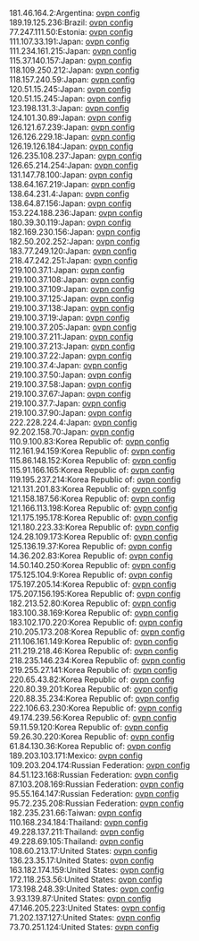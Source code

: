 181.46.164.2:Argentina: [ovpn config](vpn/181_46_164_2.ovpn)  
189.19.125.236:Brazil: [ovpn config](vpn/189_19_125_236.ovpn)  
77.247.111.50:Estonia: [ovpn config](vpn/77_247_111_50.ovpn)  
111.107.33.191:Japan: [ovpn config](vpn/111_107_33_191.ovpn)  
111.234.161.215:Japan: [ovpn config](vpn/111_234_161_215.ovpn)  
115.37.140.157:Japan: [ovpn config](vpn/115_37_140_157.ovpn)  
118.109.250.212:Japan: [ovpn config](vpn/118_109_250_212.ovpn)  
118.157.240.59:Japan: [ovpn config](vpn/118_157_240_59.ovpn)  
120.51.15.245:Japan: [ovpn config](vpn/120_51_15_245.ovpn)  
120.51.15.245:Japan: [ovpn config](vpn/120_51_15_245.ovpn)  
123.198.131.3:Japan: [ovpn config](vpn/123_198_131_3.ovpn)  
124.101.30.89:Japan: [ovpn config](vpn/124_101_30_89.ovpn)  
126.121.67.239:Japan: [ovpn config](vpn/126_121_67_239.ovpn)  
126.126.229.18:Japan: [ovpn config](vpn/126_126_229_18.ovpn)  
126.19.126.184:Japan: [ovpn config](vpn/126_19_126_184.ovpn)  
126.235.108.237:Japan: [ovpn config](vpn/126_235_108_237.ovpn)  
126.65.214.254:Japan: [ovpn config](vpn/126_65_214_254.ovpn)  
131.147.78.100:Japan: [ovpn config](vpn/131_147_78_100.ovpn)  
138.64.167.219:Japan: [ovpn config](vpn/138_64_167_219.ovpn)  
138.64.231.4:Japan: [ovpn config](vpn/138_64_231_4.ovpn)  
138.64.87.156:Japan: [ovpn config](vpn/138_64_87_156.ovpn)  
153.224.188.236:Japan: [ovpn config](vpn/153_224_188_236.ovpn)  
180.39.30.119:Japan: [ovpn config](vpn/180_39_30_119.ovpn)  
182.169.230.156:Japan: [ovpn config](vpn/182_169_230_156.ovpn)  
182.50.202.252:Japan: [ovpn config](vpn/182_50_202_252.ovpn)  
183.77.249.120:Japan: [ovpn config](vpn/183_77_249_120.ovpn)  
218.47.242.251:Japan: [ovpn config](vpn/218_47_242_251.ovpn)  
219.100.37.1:Japan: [ovpn config](vpn/219_100_37_1.ovpn)  
219.100.37.108:Japan: [ovpn config](vpn/219_100_37_108.ovpn)  
219.100.37.109:Japan: [ovpn config](vpn/219_100_37_109.ovpn)  
219.100.37.125:Japan: [ovpn config](vpn/219_100_37_125.ovpn)  
219.100.37.138:Japan: [ovpn config](vpn/219_100_37_138.ovpn)  
219.100.37.19:Japan: [ovpn config](vpn/219_100_37_19.ovpn)  
219.100.37.205:Japan: [ovpn config](vpn/219_100_37_205.ovpn)  
219.100.37.211:Japan: [ovpn config](vpn/219_100_37_211.ovpn)  
219.100.37.213:Japan: [ovpn config](vpn/219_100_37_213.ovpn)  
219.100.37.22:Japan: [ovpn config](vpn/219_100_37_22.ovpn)  
219.100.37.4:Japan: [ovpn config](vpn/219_100_37_4.ovpn)  
219.100.37.50:Japan: [ovpn config](vpn/219_100_37_50.ovpn)  
219.100.37.58:Japan: [ovpn config](vpn/219_100_37_58.ovpn)  
219.100.37.67:Japan: [ovpn config](vpn/219_100_37_67.ovpn)  
219.100.37.7:Japan: [ovpn config](vpn/219_100_37_7.ovpn)  
219.100.37.90:Japan: [ovpn config](vpn/219_100_37_90.ovpn)  
222.228.224.4:Japan: [ovpn config](vpn/222_228_224_4.ovpn)  
92.202.158.70:Japan: [ovpn config](vpn/92_202_158_70.ovpn)  
110.9.100.83:Korea Republic of: [ovpn config](vpn/110_9_100_83.ovpn)  
112.161.94.159:Korea Republic of: [ovpn config](vpn/112_161_94_159.ovpn)  
115.86.148.152:Korea Republic of: [ovpn config](vpn/115_86_148_152.ovpn)  
115.91.166.165:Korea Republic of: [ovpn config](vpn/115_91_166_165.ovpn)  
119.195.237.214:Korea Republic of: [ovpn config](vpn/119_195_237_214.ovpn)  
121.131.201.83:Korea Republic of: [ovpn config](vpn/121_131_201_83.ovpn)  
121.158.187.56:Korea Republic of: [ovpn config](vpn/121_158_187_56.ovpn)  
121.166.113.198:Korea Republic of: [ovpn config](vpn/121_166_113_198.ovpn)  
121.175.195.178:Korea Republic of: [ovpn config](vpn/121_175_195_178.ovpn)  
121.180.223.33:Korea Republic of: [ovpn config](vpn/121_180_223_33.ovpn)  
124.28.109.173:Korea Republic of: [ovpn config](vpn/124_28_109_173.ovpn)  
125.136.19.37:Korea Republic of: [ovpn config](vpn/125_136_19_37.ovpn)  
14.36.202.83:Korea Republic of: [ovpn config](vpn/14_36_202_83.ovpn)  
14.50.140.250:Korea Republic of: [ovpn config](vpn/14_50_140_250.ovpn)  
175.125.104.9:Korea Republic of: [ovpn config](vpn/175_125_104_9.ovpn)  
175.197.205.14:Korea Republic of: [ovpn config](vpn/175_197_205_14.ovpn)  
175.207.156.195:Korea Republic of: [ovpn config](vpn/175_207_156_195.ovpn)  
182.213.52.80:Korea Republic of: [ovpn config](vpn/182_213_52_80.ovpn)  
183.100.38.169:Korea Republic of: [ovpn config](vpn/183_100_38_169.ovpn)  
183.102.170.220:Korea Republic of: [ovpn config](vpn/183_102_170_220.ovpn)  
210.205.173.208:Korea Republic of: [ovpn config](vpn/210_205_173_208.ovpn)  
211.106.161.149:Korea Republic of: [ovpn config](vpn/211_106_161_149.ovpn)  
211.219.218.46:Korea Republic of: [ovpn config](vpn/211_219_218_46.ovpn)  
218.235.146.234:Korea Republic of: [ovpn config](vpn/218_235_146_234.ovpn)  
219.255.27.141:Korea Republic of: [ovpn config](vpn/219_255_27_141.ovpn)  
220.65.43.82:Korea Republic of: [ovpn config](vpn/220_65_43_82.ovpn)  
220.80.39.201:Korea Republic of: [ovpn config](vpn/220_80_39_201.ovpn)  
220.88.35.234:Korea Republic of: [ovpn config](vpn/220_88_35_234.ovpn)  
222.106.63.230:Korea Republic of: [ovpn config](vpn/222_106_63_230.ovpn)  
49.174.239.56:Korea Republic of: [ovpn config](vpn/49_174_239_56.ovpn)  
59.11.59.120:Korea Republic of: [ovpn config](vpn/59_11_59_120.ovpn)  
59.26.30.220:Korea Republic of: [ovpn config](vpn/59_26_30_220.ovpn)  
61.84.130.36:Korea Republic of: [ovpn config](vpn/61_84_130_36.ovpn)  
189.203.103.171:Mexico: [ovpn config](vpn/189_203_103_171.ovpn)  
109.203.204.174:Russian Federation: [ovpn config](vpn/109_203_204_174.ovpn)  
84.51.123.168:Russian Federation: [ovpn config](vpn/84_51_123_168.ovpn)  
87.103.208.169:Russian Federation: [ovpn config](vpn/87_103_208_169.ovpn)  
95.55.164.147:Russian Federation: [ovpn config](vpn/95_55_164_147.ovpn)  
95.72.235.208:Russian Federation: [ovpn config](vpn/95_72_235_208.ovpn)  
182.235.231.66:Taiwan: [ovpn config](vpn/182_235_231_66.ovpn)  
110.168.234.184:Thailand: [ovpn config](vpn/110_168_234_184.ovpn)  
49.228.137.211:Thailand: [ovpn config](vpn/49_228_137_211.ovpn)  
49.228.69.105:Thailand: [ovpn config](vpn/49_228_69_105.ovpn)  
108.60.213.17:United States: [ovpn config](vpn/108_60_213_17.ovpn)  
136.23.35.17:United States: [ovpn config](vpn/136_23_35_17.ovpn)  
163.182.174.159:United States: [ovpn config](vpn/163_182_174_159.ovpn)  
172.118.253.56:United States: [ovpn config](vpn/172_118_253_56.ovpn)  
173.198.248.39:United States: [ovpn config](vpn/173_198_248_39.ovpn)  
3.93.139.87:United States: [ovpn config](vpn/3_93_139_87.ovpn)  
47.146.205.223:United States: [ovpn config](vpn/47_146_205_223.ovpn)  
71.202.137.127:United States: [ovpn config](vpn/71_202_137_127.ovpn)  
73.70.251.124:United States: [ovpn config](vpn/73_70_251_124.ovpn)  
